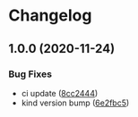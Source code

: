 # Changelog

## 1.0.0 (2020-11-24)


### Bug Fixes

* ci update ([8cc2444](https://www.github.com/kameshsampath/ansible-role-kind/commit/8cc2444bacad9af0f773d2677cf8a85835f560de))
* kind version bump ([6e2fbc5](https://www.github.com/kameshsampath/ansible-role-kind/commit/6e2fbc592fa1a07359fb80cb58968b6c15b990c5))
